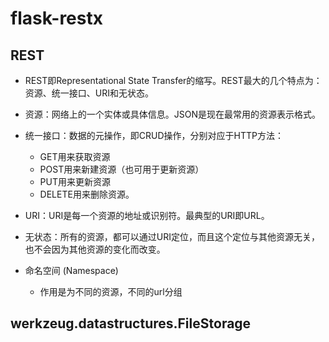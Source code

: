 # flask-restx

## REST
+ REST即Representational State Transfer的缩写。REST最大的几个特点为：资源、统一接口、URI和无状态。
 + 资源：网络上的一个实体或具体信息。JSON是现在最常用的资源表示格式。
 + 统一接口：数据的元操作，即CRUD操作，分别对应于HTTP方法：
    + GET用来获取资源
    + POST用来新建资源（也可用于更新资源）
    + PUT用来更新资源
    + DELETE用来删除资源。
 + URI：URI是每一个资源的地址或识别符。最典型的URI即URL。
 + 无状态：所有的资源，都可以通过URI定位，而且这个定位与其他资源无关，也不会因为其他资源的变化而改变。


+ 命名空间 (Namespace)
    + 作用是为不同的资源，不同的url分组





## werkzeug.datastructures.FileStorage